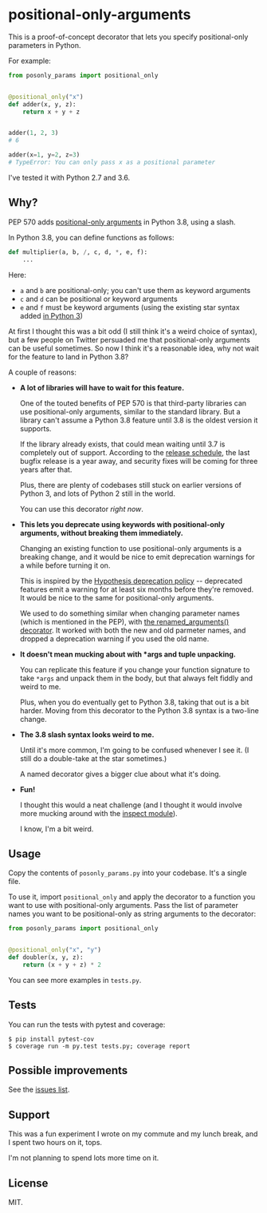# positional-only-arguments

This is a proof-of-concept decorator that lets you specify positional-only parameters in Python.

For example:

```python
from posonly_params import positional_only


@positional_only("x")
def adder(x, y, z):
    return x + y + z


adder(1, 2, 3)
# 6

adder(x=1, y=2, z=3)
# TypeError: You can only pass x as a positional parameter
```

I've tested it with Python 2.7 and 3.6.



## Why?

PEP 570 adds [positional-only arguments](https://www.python.org/dev/peps/pep-0570/) in Python 3.8, using a slash.

In Python 3.8, you can define functions as follows:

```python
def multiplier(a, b, /, c, d, *, e, f):
    ...
```

Here:

*   `a` and `b` are positional-only; you can't use them as keyword arguments
*   `c` and `d` can be positional or keyword arguments
*   `e` and `f` must be keyword arguments (using the existing star syntax added [in Python 3](https://www.python.org/dev/peps/pep-3102/))

At first I thought this was a bit odd (I still think it's a weird choice of syntax), but a few people on Twitter persuaded me that positional-only arguments can be useful sometimes.
So now I think it's a reasonable idea, why not wait for the feature to land in Python 3.8?

A couple of reasons:

*   **A lot of libraries will have to wait for this feature.**

    One of the touted benefits of PEP 570 is that third-party libraries can use positional-only arguments, similar to the standard library.
    But a library can't assume a Python 3.8 feature until 3.8 is the oldest version it supports.

    If the library already exists, that could mean waiting until 3.7 is completely out of support.
    According to the [release schedule](https://www.python.org/dev/peps/pep-0537/), the last bugfix release is a year away, and security fixes will be coming for three years after that.

    Plus, there are plenty of codebases still stuck on earlier versions of Python 3, and lots of Python 2 still in the world.

    You can use this decorator *right now*.

*   **This lets you deprecate using keywords with positional-only arguments, without breaking them immediately.**

    Changing an existing function to use positional-only arguments is a breaking change, and it would be nice to emit deprecation warnings for a while before turning it on.

    This is inspired by the [Hypothesis deprecation policy](https://hypothesis.readthedocs.io/en/latest/healthchecks.html#deprecations) -- deprecated features emit a warning for at least six months before they're removed.
    It would be nice to the same for positional-only arguments.

    We used to do something similar when changing parameter names (which is mentioned in the PEP), with [the renamed_arguments() decorator](https://github.com/HypothesisWorks/hypothesis/blob/8431a80dcaea2c4302d725540a1ff486be52cf23/hypothesis-python/src/hypothesis/internal/renaming.py).
    It worked with both the new and old parmeter names, and dropped a deprecation warning if you used the old name.

*   **It doesn't mean mucking about with \*args and tuple unpacking.**

    You can replicate this feature if you change your function signature to take `*args` and unpack them in the body, but that always felt fiddly and weird to me.

    Plus, when you do eventually get to Python 3.8, taking that out is a bit harder.
    Moving from this decorator to the Python 3.8 syntax is a two-line change.

*   **The 3.8 slash syntax looks weird to me.**

    Until it's more common, I'm going to be confused whenever I see it.
    (I still do a double-take at the star sometimes.)

    A named decorator gives a bigger clue about what it's doing.

*   **Fun!**

    I thought this would a neat challenge (and I thought it would involve more mucking around with the [inspect module](https://docs.python.org/3/library/inspect.html)).

    I know, I'm a bit weird.




## Usage

Copy the contents of `posonly_params.py` into your codebase.
It's a single file.

To use it, import `positional_only` and apply the decorator to a function you want to use with positional-only arguments.
Pass the list of parameter names you want to be positional-only as string arguments to the decorator:

```python
from posonly_params import positional_only


@positional_only("x", "y")
def doubler(x, y, z):
    return (x + y + z) * 2
```

You can see more examples in `tests.py`.



## Tests

You can run the tests with pytest and coverage:

```console
$ pip install pytest-cov
$ coverage run -m py.test tests.py; coverage report
```



## Possible improvements

See the [issues list](https://github.com/alexwlchan/positional-only-parameters/issues).



## Support

This was a fun experiment I wrote on my commute and my lunch break, and I spent two hours on it, tops.

I'm not planning to spend lots more time on it.



## License

MIT.

